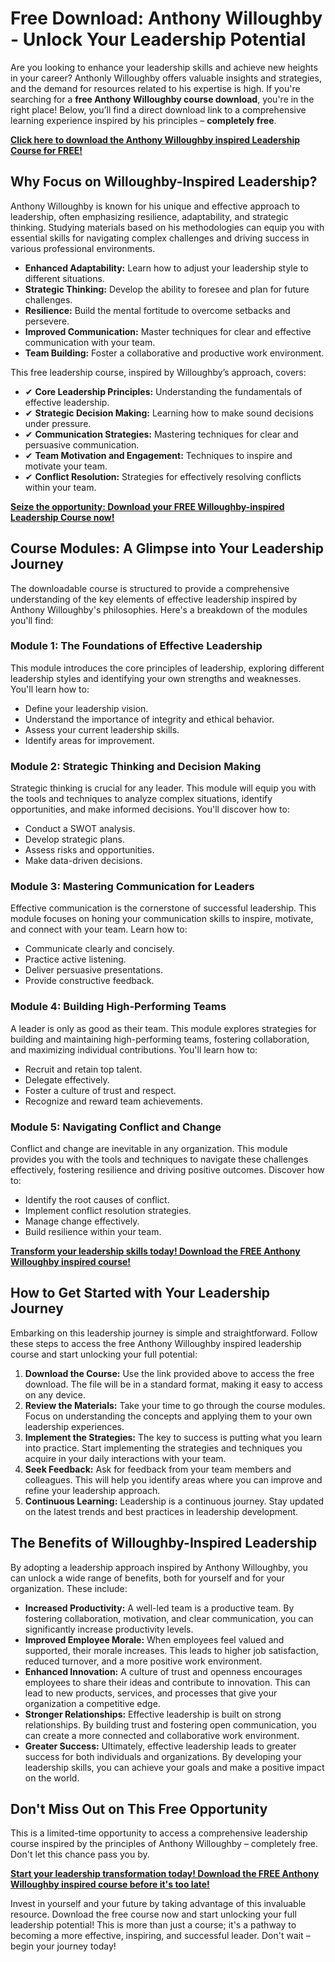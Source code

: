 # Free Download: Anthony Willoughby - Unlock Your Leadership Potential

Are you looking to enhance your leadership skills and achieve new heights in your career? Anthonly Willoughby offers valuable insights and strategies, and the demand for resources related to his expertise is high. If you're searching for a **free Anthony Willoughby course download**, you're in the right place! Below, you’ll find a direct download link to a comprehensive learning experience inspired by his principles – **completely free**.

[**Click here to download the Anthony Willoughby inspired Leadership Course for FREE!**](https://udemywork.com/anthony-willoughby)

## Why Focus on Willoughby-Inspired Leadership?

Anthony Willoughby is known for his unique and effective approach to leadership, often emphasizing resilience, adaptability, and strategic thinking. Studying materials based on his methodologies can equip you with essential skills for navigating complex challenges and driving success in various professional environments.

*   **Enhanced Adaptability:** Learn how to adjust your leadership style to different situations.
*   **Strategic Thinking:** Develop the ability to foresee and plan for future challenges.
*   **Resilience:** Build the mental fortitude to overcome setbacks and persevere.
*   **Improved Communication:** Master techniques for clear and effective communication with your team.
*   **Team Building:** Foster a collaborative and productive work environment.

This free leadership course, inspired by Willoughby’s approach, covers:

*   ✔ **Core Leadership Principles:** Understanding the fundamentals of effective leadership.
*   ✔ **Strategic Decision Making:** Learning how to make sound decisions under pressure.
*   ✔ **Communication Strategies:** Mastering techniques for clear and persuasive communication.
*   ✔ **Team Motivation and Engagement:** Techniques to inspire and motivate your team.
*   ✔ **Conflict Resolution:** Strategies for effectively resolving conflicts within your team.

[**Seize the opportunity: Download your FREE Willoughby-inspired Leadership Course now!**](https://udemywork.com/anthony-willoughby)

## Course Modules: A Glimpse into Your Leadership Journey

The downloadable course is structured to provide a comprehensive understanding of the key elements of effective leadership inspired by Anthony Willoughby's philosophies. Here's a breakdown of the modules you'll find:

### Module 1: The Foundations of Effective Leadership

This module introduces the core principles of leadership, exploring different leadership styles and identifying your own strengths and weaknesses. You'll learn how to:

*   Define your leadership vision.
*   Understand the importance of integrity and ethical behavior.
*   Assess your current leadership skills.
*   Identify areas for improvement.

### Module 2: Strategic Thinking and Decision Making

Strategic thinking is crucial for any leader. This module will equip you with the tools and techniques to analyze complex situations, identify opportunities, and make informed decisions. You'll discover how to:

*   Conduct a SWOT analysis.
*   Develop strategic plans.
*   Assess risks and opportunities.
*   Make data-driven decisions.

### Module 3: Mastering Communication for Leaders

Effective communication is the cornerstone of successful leadership. This module focuses on honing your communication skills to inspire, motivate, and connect with your team. Learn how to:

*   Communicate clearly and concisely.
*   Practice active listening.
*   Deliver persuasive presentations.
*   Provide constructive feedback.

### Module 4: Building High-Performing Teams

A leader is only as good as their team. This module explores strategies for building and maintaining high-performing teams, fostering collaboration, and maximizing individual contributions. You'll learn how to:

*   Recruit and retain top talent.
*   Delegate effectively.
*   Foster a culture of trust and respect.
*   Recognize and reward team achievements.

### Module 5: Navigating Conflict and Change

Conflict and change are inevitable in any organization. This module provides you with the tools and techniques to navigate these challenges effectively, fostering resilience and driving positive outcomes. Discover how to:

*   Identify the root causes of conflict.
*   Implement conflict resolution strategies.
*   Manage change effectively.
*   Build resilience within your team.

[**Transform your leadership skills today! Download the FREE Anthony Willoughby inspired course!**](https://udemywork.com/anthony-willoughby)

## How to Get Started with Your Leadership Journey

Embarking on this leadership journey is simple and straightforward. Follow these steps to access the free Anthony Willoughby inspired leadership course and start unlocking your full potential:

1.  **Download the Course:** Use the link provided above to access the free download. The file will be in a standard format, making it easy to access on any device.
2.  **Review the Materials:** Take your time to go through the course modules. Focus on understanding the concepts and applying them to your own leadership experiences.
3.  **Implement the Strategies:** The key to success is putting what you learn into practice. Start implementing the strategies and techniques you acquire in your daily interactions with your team.
4.  **Seek Feedback:** Ask for feedback from your team members and colleagues. This will help you identify areas where you can improve and refine your leadership approach.
5.  **Continuous Learning:** Leadership is a continuous journey. Stay updated on the latest trends and best practices in leadership development.

## The Benefits of Willoughby-Inspired Leadership

By adopting a leadership approach inspired by Anthony Willoughby, you can unlock a wide range of benefits, both for yourself and for your organization. These include:

*   **Increased Productivity:** A well-led team is a productive team. By fostering collaboration, motivation, and clear communication, you can significantly increase productivity levels.
*   **Improved Employee Morale:** When employees feel valued and supported, their morale increases. This leads to higher job satisfaction, reduced turnover, and a more positive work environment.
*   **Enhanced Innovation:** A culture of trust and openness encourages employees to share their ideas and contribute to innovation. This can lead to new products, services, and processes that give your organization a competitive edge.
*   **Stronger Relationships:** Effective leadership is built on strong relationships. By building trust and fostering open communication, you can create a more connected and collaborative work environment.
*   **Greater Success:** Ultimately, effective leadership leads to greater success for both individuals and organizations. By developing your leadership skills, you can achieve your goals and make a positive impact on the world.

## Don't Miss Out on This Free Opportunity

This is a limited-time opportunity to access a comprehensive leadership course inspired by the principles of Anthony Willoughby – completely free. Don't let this chance pass you by.

[**Start your leadership transformation today! Download the FREE Anthony Willoughby inspired course before it's too late!**](https://udemywork.com/anthony-willoughby)

Invest in yourself and your future by taking advantage of this invaluable resource. Download the free course now and start unlocking your full leadership potential! This is more than just a course; it's a pathway to becoming a more effective, inspiring, and successful leader. Don't wait – begin your journey today!
